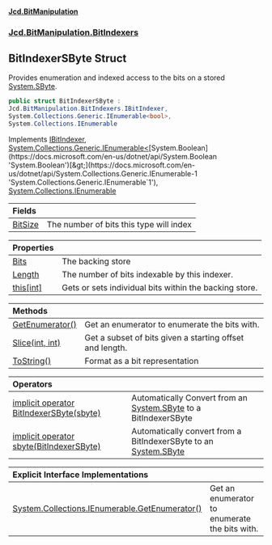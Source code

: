 #### [Jcd.BitManipulation](index.md 'index')
### [Jcd.BitManipulation.BitIndexers](Jcd.BitManipulation.BitIndexers.md 'Jcd.BitManipulation.BitIndexers')

## BitIndexerSByte Struct

Provides enumeration and indexed access to the bits on a
stored [System.SByte](https://docs.microsoft.com/en-us/dotnet/api/System.SByte 'System.SByte').

```csharp
public struct BitIndexerSByte :
Jcd.BitManipulation.BitIndexers.IBitIndexer,
System.Collections.Generic.IEnumerable<bool>,
System.Collections.IEnumerable
```

Implements [IBitIndexer](Jcd.BitManipulation.BitIndexers.IBitIndexer.md 'Jcd.BitManipulation.BitIndexers.IBitIndexer'), [System.Collections.Generic.IEnumerable&lt;](https://docs.microsoft.com/en-us/dotnet/api/System.Collections.Generic.IEnumerable-1 'System.Collections.Generic.IEnumerable`1')[System.Boolean](https://docs.microsoft.com/en-us/dotnet/api/System.Boolean 'System.Boolean')[&gt;](https://docs.microsoft.com/en-us/dotnet/api/System.Collections.Generic.IEnumerable-1 'System.Collections.Generic.IEnumerable`1'), [System.Collections.IEnumerable](https://docs.microsoft.com/en-us/dotnet/api/System.Collections.IEnumerable 'System.Collections.IEnumerable')

| Fields | |
| :--- | :--- |
| [BitSize](Jcd.BitManipulation.BitIndexers.BitIndexerSByte.BitSize.md 'Jcd.BitManipulation.BitIndexers.BitIndexerSByte.BitSize') | The number of bits this type will index |

| Properties                                                                                                                            |                                                        |
|:--------------------------------------------------------------------------------------------------------------------------------------|:-------------------------------------------------------|
| [Bits](Jcd.BitManipulation.BitIndexers.BitIndexerSByte.Bits.md 'Jcd.BitManipulation.BitIndexers.BitIndexerSByte.Bits')                | The backing store                                      |
| [Length](Jcd.BitManipulation.BitIndexers.BitIndexerSByte.Length.md 'Jcd.BitManipulation.BitIndexers.BitIndexerSByte.Length')          | The number of bits indexable by this indexer.          |
| [this[int]](Jcd.BitManipulation.BitIndexers.BitIndexerSByte.this[int].md 'Jcd.BitManipulation.BitIndexers.BitIndexerSByte.this[int]') | Gets or sets individual bits within the backing store. |

| Methods | |
| :--- | :--- |
| [GetEnumerator()](Jcd.BitManipulation.BitIndexers.BitIndexerSByte.GetEnumerator().md 'Jcd.BitManipulation.BitIndexers.BitIndexerSByte.GetEnumerator()') | Get an enumerator to enumerate the bits with. |
| [Slice(int, int)](Jcd.BitManipulation.BitIndexers.BitIndexerSByte.Slice(int,int).md 'Jcd.BitManipulation.BitIndexers.BitIndexerSByte.Slice(int, int)') | Get a subset of bits given a starting offset and length. |
| [ToString()](Jcd.BitManipulation.BitIndexers.BitIndexerSByte.ToString().md 'Jcd.BitManipulation.BitIndexers.BitIndexerSByte.ToString()') | Format as a bit representation |

| Operators                                                                                                                                                                                                                                                                             |                                                                                                                                            |
|:--------------------------------------------------------------------------------------------------------------------------------------------------------------------------------------------------------------------------------------------------------------------------------------|:-------------------------------------------------------------------------------------------------------------------------------------------|
| [implicit operator BitIndexerSByte(sbyte)](Jcd.BitManipulation.BitIndexers.BitIndexerSByte.op_ImplicitJcd.BitManipulation.BitIndexers.BitIndexerSByte(sbyte).md 'Jcd.BitManipulation.BitIndexers.BitIndexerSByte.op_Implicit Jcd.BitManipulation.BitIndexers.BitIndexerSByte(sbyte)') | Automatically Convert from an [System.SByte](https://docs.microsoft.com/en-us/dotnet/api/System.SByte 'System.SByte') to a BitIndexerSByte |
| [implicit operator sbyte(BitIndexerSByte)](Jcd.BitManipulation.BitIndexers.BitIndexerSByte.op_Implicitsbyte(Jcd.BitManipulation.BitIndexers.BitIndexerSByte).md 'Jcd.BitManipulation.BitIndexers.BitIndexerSByte.op_Implicit sbyte(Jcd.BitManipulation.BitIndexers.BitIndexerSByte)') | Automatically convert from a BitIndexerSByte to an [System.SByte](https://docs.microsoft.com/en-us/dotnet/api/System.SByte 'System.SByte') |

| Explicit Interface Implementations | |
| :--- | :--- |
| [System.Collections.IEnumerable.GetEnumerator()](Jcd.BitManipulation.BitIndexers.BitIndexerSByte.System.Collections.IEnumerable.GetEnumerator().md 'Jcd.BitManipulation.BitIndexers.BitIndexerSByte.System.Collections.IEnumerable.GetEnumerator()') | Get an enumerator to enumerate the bits with. |
